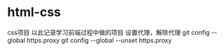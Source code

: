 # html-css
css项目
以此记录学习前端过程中做的项目
设置代理，解除代理
git config --global https.proxy
git config --global --unset https.proxy
